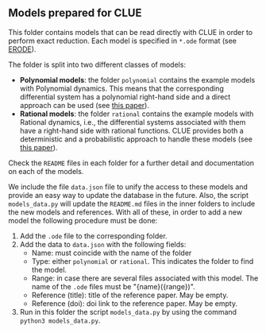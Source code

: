 ## Models prepared for CLUE

This folder contains models that can be read directly with CLUE in order to 
perform exact reduction. Each model is specified in `*.ode` format (see [ERODE](https://www.erode.eu)).

The folder is split into two different classes of models:
* **Polynomial models**: the folder `polynomial` contains the example models with Polynomial dynamics. This means
  that the corresponding differential system has a polynomial right-hand side and a direct approach can be used
  (see [this paper](https://doi.org/10.1093/bioinformatics/btab010)).
* **Rational models**: the folder `rational` contains the example models with Rational dynamics, i.e., the differential
  systems associated with them have a right-hand side with rational functions. CLUE provides both a deterministic and a 
  probabilistic approach to handle these models (see [this paper](http://www.lix.polytechnique.fr/Labo/Gleb.POGUDIN/files/rational.pdf)).

Check the `README` files in each folder for a further detail and documentation on each of the models.

We include the file `data.json` file to unify the access to these models and provide an easy way to update the database 
in the future. Also, the script `models_data.py` will update the `README.md` files in the inner folders to include the new models and
references. With all of these, in order to add a new model the following procedure must be done:
1. Add the `.ode` file to the corresponding folder.
2. Add the data to `data.json` with the following fields:
    * Name: must coincide with the name of the folder
    * Type: either `polynomial` or `rational`. This indicates the folder to find the model.
    * Range: in case there are several files associated with this model. The name of the `.ode` files must be "{name}({range})".
    * Reference (title): title of the reference paper. May be empty.
    * Reference (doi): doi link to the reference paper. May be empty.
3. Run in this folder the script `models_data.py` by using the command `python3 models_data.py`.